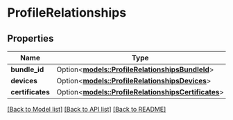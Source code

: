 # ProfileRelationships

## Properties

Name | Type | Description | Notes
------------ | ------------- | ------------- | -------------
**bundle_id** | Option<[**models::ProfileRelationshipsBundleId**](Profile_relationships_bundleId.md)> |  | [optional]
**devices** | Option<[**models::ProfileRelationshipsDevices**](Profile_relationships_devices.md)> |  | [optional]
**certificates** | Option<[**models::ProfileRelationshipsCertificates**](Profile_relationships_certificates.md)> |  | [optional]

[[Back to Model list]](../README.md#documentation-for-models) [[Back to API list]](../README.md#documentation-for-api-endpoints) [[Back to README]](../README.md)


